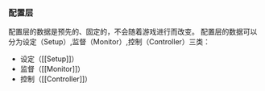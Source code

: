 ### 配置层

配置层的数据是预先的、固定的，不会随着游戏进行而改变。
配置层的数据可以分为设定（Setup）,监督（Monitor）,控制（Controller）三类：
- 设定（[[Setup]]）
- 监督（[[Monitor]]）
- 控制（[[Controller]]）

